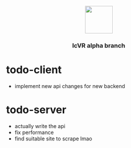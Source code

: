 <p align="center"><img width="75px" height="75px" src="https://raw.githubusercontent.com/duckforceone/a-bunch-of-web-files/master/icon_rh.jpg"><h3 align="center">IcVR alpha branch</h3></p>


# todo-client
- implement new api changes for new backend

# todo-server
- actually write the api
- fix performance
- find suitable site to scrape lmao
